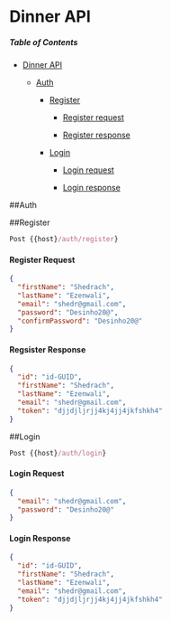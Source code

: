 # Dinner API

##### Table of Contents

- [Dinner API](#dinner-api)

  - [Auth](#auth)

    - [Register](#register)

      - [Register request](#register-request)

      - [Register response](#register-response)

    - [Login](#login)

      - [Login request](#login-request)

      - [Login response](#login-response)

##Auth

##Register

```javascript
Post {{host}/auth/register}
```

#### Register Request

```json
{
  "firstName": "Shedrach",
  "lastName": "Ezenwali",
  "email": "shedr@gmail.com",
  "password": "Desinho20@",
  "confirmPassword": "Desinho20@"
}
```

#### Regsister Response

```json
{
  "id": "id-GUID",
  "firstName": "Shedrach",
  "lastName": "Ezenwali",
  "email": "shedr@gmail.com",
  "token": "djjdjljrjj4kj4jj4jkfshkh4"
}
```

##Login

```javascript
Post {{host}/auth/login}
```

#### Login Request

```json
{
  "email": "shedr@gmail.com",
  "password": "Desinho20@"
}
```

#### Login Response

```json
{
  "id": "id-GUID",
  "firstName": "Shedrach",
  "lastName": "Ezenwali",
  "email": "shedr@gmail.com",
  "token": "djjdjljrjj4kj4jj4jkfshkh4"
}
```
